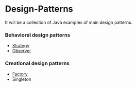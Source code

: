 # Design-Patterns

It will be a collection of Java examples of main design patterns.

### Behavioral design patterns
* [Strategy](/src/strategy/miniDuckSimulator)
* [Observer](/src/observer)

### Creational design patterns
* [Factory](/src/factory/coffehouse)
* Singleton
